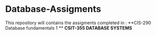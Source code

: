 # Database-Assigments

This repository will contains the assigments completed in : 
**CIS-290 Database fundamentals 1 **
**CSIT-355 DATABASE SYSTEMS**
